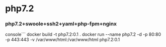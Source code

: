 # php7.2

### php7.2+swoole+ssh2+yaml+php-fpm+nginx
console```
docker build -t php7.2:0.1 .
docker run --name php7.2 -d -p 80:80 -p 443:443 -v /var/www/html:/var/www/html php7.2:0.1
```
